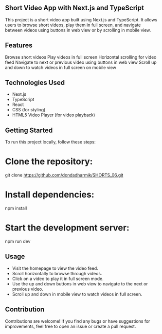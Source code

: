 ## Short Video App with Next.js and TypeScript
This project is a short video app built using Next.js and TypeScript. It allows users to browse short videos, play them in full screen, and navigate between videos using buttons in web view or by scrolling in mobile view.

## Features
Browse short videos
Play videos in full screen
Horizontal scrolling for video feed
Navigate to next or previous video using buttons in web view
Scroll up and down to watch videos in full screen on mobile view

## Technologies Used
 * Next.js
 * TypeScript
 * React
 * CSS (for styling)
 * HTML5 Video Player (for video playback)

## Getting Started
To run this project locally, follow these steps:

# Clone the repository:
   git clone https://github.com/dondadharmik/SHORTS_06.git

# Install dependencies:
   npm install
# Start the development server:
  npm run dev
## Usage
* Visit the homepage to view the video feed.
* Scroll horizontally to browse through videos.
* Click on a video to play it in full screen mode.
* Use the up and down buttons in web view to navigate to the next or previous video.
* Scroll up and down in mobile view to watch videos in full screen.

## Contribution
Contributions are welcome! If you find any bugs or have suggestions for improvements, feel free to open an issue or create a pull request.

